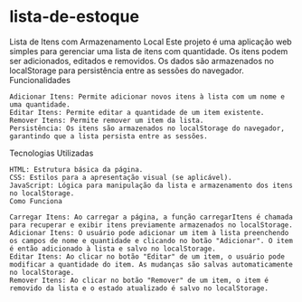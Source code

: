 # lista-de-estoque
Lista de Itens com Armazenamento Local  Este projeto é uma aplicação web simples para gerenciar uma lista de itens com quantidade. Os itens podem ser adicionados, editados e removidos. Os dados são armazenados no localStorage para persistência entre as sessões do navegador.
Funcionalidades

    Adicionar Itens: Permite adicionar novos itens à lista com um nome e uma quantidade.
    Editar Itens: Permite editar a quantidade de um item existente.
    Remover Itens: Permite remover um item da lista.
    Persistência: Os itens são armazenados no localStorage do navegador, garantindo que a lista persista entre as sessões.

Tecnologias Utilizadas

    HTML: Estrutura básica da página.
    CSS: Estilos para a apresentação visual (se aplicável).
    JavaScript: Lógica para manipulação da lista e armazenamento dos itens no localStorage.
    Como Funciona

    Carregar Itens: Ao carregar a página, a função carregarItens é chamada para recuperar e exibir itens previamente armazenados no localStorage.
    Adicionar Itens: O usuário pode adicionar um item à lista preenchendo os campos de nome e quantidade e clicando no botão "Adicionar". O item é então adicionado à lista e salvo no localStorage.
    Editar Itens: Ao clicar no botão "Editar" de um item, o usuário pode modificar a quantidade do item. As mudanças são salvas automaticamente no localStorage.
    Remover Itens: Ao clicar no botão "Remover" de um item, o item é removido da lista e o estado atualizado é salvo no localStorage.
